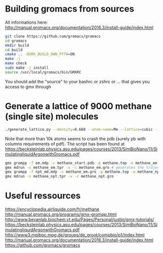 # Building gromacs from sources

All informations here: http://manual.gromacs.org/documentation/2016.3/install-guide/index.html
```sh
git clone https://github.com/gromacs/gromacs
cd gromacs
mkdir build
cd build
cmake .. -DGMX_BUILD_OWN_FFTW=ON
make -j
make check
sudo make -j install
source /usr/local/gromacs/bin/GMXRC
```
You should add the "source" to your bashrc or zshrc or ... that gives you access to gmx through


# Generate a lattice of 9000 methane (single site) molecules

```sh
./generate_lattice.py --density=0.668 --atom-name=Me --lattice=cubic --molecular-weight=16.0425  9000 
```

Note that more than 10k atoms seems to crash the pdb (surely pb with columns requirements of pdf).
The script has been found at https://becksteinlab.physics.asu.edu/pages/courses/2013/SimBioNano/11/SimulatingliquidArgonwithGromacs.pdf

```sh
gmx grompp -f em.mdp -c methane_start.pdb -p methane.top -o methane_em.tpr # generates the tpr file to be used by mdrun
gmx mdrun -s methane_em.tpr -v -c methane_em.gro # generates the trajectory file
gmx grompp -f npt_md.mdp -c methane_em.gro -p methane.top -o methane_npt.tpr
gmx mdrun -s methane_npt.tpr -v -c methane_npt.gro
```

# Useful ressources

https://encyclopedia.airliquide.com/fr/methane
http://manual.gromacs.org/programs/gmx-grompp.html
http://www.bevanlab.biochem.vt.edu/Pages/Personal/justin/gmx-tutorials/
https://becksteinlab.physics.asu.edu/pages/courses/2013/SimBioNano/11/SimulatingliquidArgonwithGromacs.pdf
http://www3.mpibpc.mpg.de/groups/de_groot/compbio/p1/index.html
http://manual.gromacs.org/documentation/2016.3/install-guide/index.html
https://github.com/gromacs/gromacs
